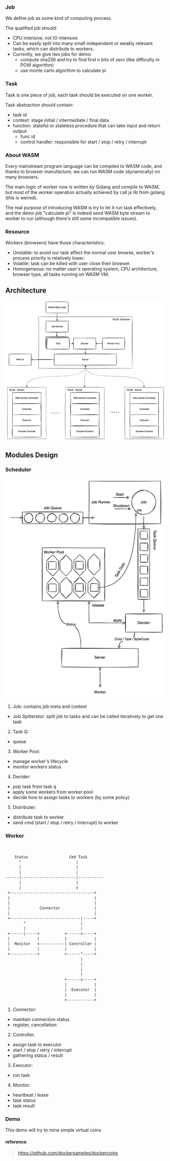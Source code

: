 ### Job
We define job as some kind of computing process.

The qualified job should:
- CPU intensive, not IO intensive
- Can be easily spilt into many small independent or weakly relevant tasks, which can distribute to workers.
- Currently, we give two jobs for demo:
  - compute sha256 and try to find first n bits of zero (like difficulty in POW algorithm)
  - use monte carlo algorithm to calculate pi

### Task
Task is one piece of job, each task should be executed on one worker.

Task abstraction should contain:
- task id
- context: stage initial / intermediate / final data
- function: stateful or stateless procedure that can take input and return output.
    - func id
    - control handler: responsible for start / stop / retry / interrupt

### About WASM
Every mainstream program language can be compiled to WASM code, and thanks to browser manufacture, we can run WASM code (dynamically) on many browsers.

The main logic of worker now is written by Golang and compile to WASM, but most of the worker operation actually achieved by call js lib from golang (this is weired).

The real purpose of introducing WASM is try to let it run task effectively, and the demo job "calculate pi" is indeed send WASM byte stream to worker to run (although there's still some incompatible issues).

### Resource
Workers (browsers) have those characteristics:
- Unstable: to avoid our task affect the normal user browse, worker's process priority is relatively lower.
- Volatile: task can be killed with user close their browser.
- Homogeneous: no matter user's operating system, CPU architecture, browser type, all tasks running on WASM VM.

## Architecture
![](./arch.jpg)

## Modules Design
### Scheduler
![](./sched.jpg)

1. Job: contains job meta and context
- Job Spilterator: spilt job to tasks and can be called iteratively to get one task
2. Task Q:
- queue
3. Worker Pool:
- manage worker's lifecycle
- monitor workers status
4. Decider:
- pop task from task q
- apply some workers from worker pool
- decide how to assign tasks to workers (by some policy)
5. Distributer:
- distribute task to worker
- send cmd (start / stop / retry / interrupt) to worker

### Worker
```
                                           
                                           
    Status                  Cmd Task       
      ^                        |           
      |                        |           
      |                        |           
------|------------------------|-----------
      |                        |           
      |                        v           
 +-------------------------------------+   
 |                                     |   
 |                                     |   
 |             Connector               |   
 |                                     |   
 +-------------------------------|-----+   
        ^                        |         
        |                        |         
 +------|-----+           +------v-----+   
 |            |           |            |   
 |  Monitor   <-----------| Controller |   
 |            |           |            |   
 +------------+           +------^-----+   
                                 |         
                                 |         
                                 |         
                                 |         
                          +------v-----+   
                          |            |   
                          |  Executor  |   
                          |            |   
                          +------------+   
```

1. Connector:

- maintain connection status
- register, cancellation

2. Controller:

- assign task to executor
- start / stop / retry / interrupt
- gathering status / result

3. Executor:

- run task

4. Monitor:

- heartbeat / lease
- task status
- task result

### Demo

This demo will try to mine simple virtual coins

#### reference

> https://github.com/dockersamples/dockercoins
